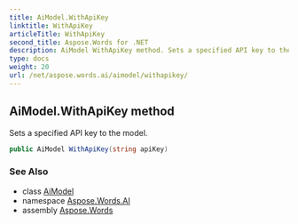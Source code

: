 ```yaml
---
title: AiModel.WithApiKey
linktitle: WithApiKey
articleTitle: WithApiKey
second_title: Aspose.Words for .NET
description: AiModel WithApiKey method. Sets a specified API key to the model in C#.
type: docs
weight: 20
url: /net/aspose.words.ai/aimodel/withapikey/
---
```

## AiModel.WithApiKey method

Sets a specified API key to the model.

```csharp
public AiModel WithApiKey(string apiKey)
```

### See Also

* class [AiModel](../)
* namespace [Aspose.Words.AI](../../../aspose.words.ai/)
* assembly [Aspose.Words](../../../)
